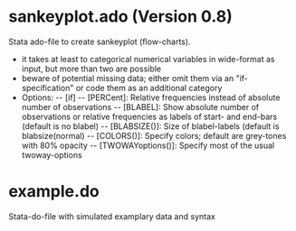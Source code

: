 # sankeyplot.ado (Version 0.8)
Stata ado-file to create sankeyplot (flow-charts).
- it takes at least to categorical numerical variables in wide-format as input, but more than two are possible
- beware of potential missing data; either omit them via an "if-specification" or code them as an additional category
- Options:
-- [if]
-- [PERCent]: Relative frequencies instead of absolute number of observations 
-- [BLABEL]: Show absolute number of observations or relative frequencies as labels of start- and end-bars (default is no blabel)
-- [BLABSIZE()]: Size of blabel-labels (default is blabsize(normal)
-- [COLORS()]: Specify colors; default are grey-tones with 80% opacity 
-- [TWOWAYoptions()]: Specify most of the usual twoway-options

# example.do
Stata-do-file with simulated examplary data and syntax
